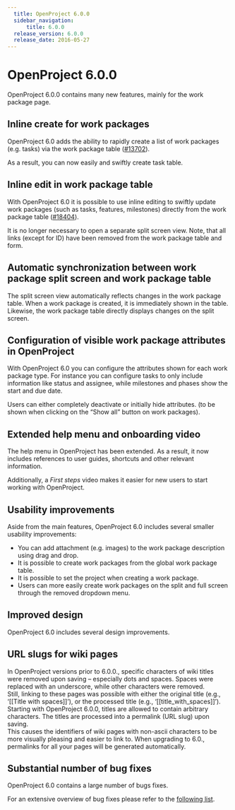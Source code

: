 ```yaml
---
  title: OpenProject 6.0.0
  sidebar_navigation:
      title: 6.0.0
  release_version: 6.0.0
  release_date: 2016-05-27
---
```


# OpenProject 6.0.0

OpenProject 6.0.0 contains many new features, mainly for the work
package page.

## Inline create for work packages

OpenProject 6.0 adds the ability to rapidly create a list of work packages (e.g. tasks) via the work package table ([#13702](https://community.openproject.com/wp/13702)).

As a result, you can now easily and swiftly create task table.



## Inline edit in work package table

With OpenProject 6.0 it is possible to use inline editing to swiftly update work packages (such as tasks, features, milestones) directly from
the work package table ([#18404](https://community.openproject.com/wp/18404)).

It is no longer necessary to open a separate split screen view. Note,
that all links (except for ID) have been removed from the work package
table and form.



## Automatic synchronization between work package split screen and work package table

The split screen view automatically reflects changes in the work package table.  When a work package is created, it is immediately shown in the
table. Likewise, the work package table directly displays changes on the
split screen.



## Configuration of visible work package attributes in OpenProject

With OpenProject 6.0 you can configure the attributes shown for each
work package type. For instance you can configure tasks to only include
information like status and assignee, while milestones and phases show
the start and due date.

Users can either completely deactivate or initially hide attributes. (to
be shown when clicking on the “Show all” button on work packages).



## Extended help menu and onboarding video

The help menu in OpenProject has been extended. As a result, it now
includes references to user guides, shortcuts and other relevant
information.

Additionally, a *First steps* video makes it easier for new users to
start working with OpenProject.



## Usability improvements

Aside from the main features, OpenProject 6.0 includes several smaller
usability improvements:

  - You can add attachment (e.g. images) to the work package description
    using drag and drop.
  - It is possible to create work packages from the global work package
    table.
  - It is possible to set the project when creating a work package.
  - Users can more easily create work packages on the split and full
    screen through the removed dropdown menu.

## Improved design

OpenProject 6.0 includes several design improvements.

 

## URL slugs for wiki pages

In OpenProject versions prior to 6.0.0., specific characters of wiki
titles were removed upon saving – especially dots and spaces. Spaces
were replaced with an underscore, while other characters were removed.  
Still, linking to these pages was possible with either the original
title (e.g., ‘\[\[Title with spaces\]\]’), or the processed title (e.g.,
‘\[\[title\_with\_spaces\]\]’).  
Starting with OpenProject 6.0.0, titles are allowed to contain arbitrary
characters. The titles are processed into a permalink (URL slug) upon
saving.  
This causes the identifiers of wiki pages with non-ascii characters to
be more visually pleasing and easier to link to. When upgrading to 6.0.,
permalinks for all your pages will be generated automatically.

 

##  **Substantial number of bug fixes**

OpenProject 6.0 contains a large number of bugs fixes.

For an extensive overview of bug fixes please refer to the [following
list](https://community.openproject.com/projects/openproject/work_packages?query_props=%7B%22c%22:%5B%22id%22,%22type%22,%22status%22,%22subject%22,%22assigned_to%22%5D,%22t%22:%22parent:desc%22,%22f%22:%5B%7B%22n%22:%22fixed_version_id%22,%22o%22:%22%253D%22,%22t%22:%22list_optional%22,%22v%22:%22666%22%7D,%7B%22n%22:%22type_id%22,%22o%22:%22%253D%22,%22t%22:%22list_model%22,%22v%22:%221%22%7D,%7B%22n%22:%22subproject_id%22,%22o%22:%22*%22,%22t%22:%22list_subprojects%22%7D%5D,%22pa%22:1,%22pp%22:20%7D).

